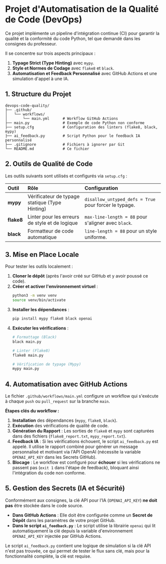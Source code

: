 # Projet d'Automatisation de la Qualité de Code (DevOps)

Ce projet implémente un pipeline d'intégration continue (CI) pour garantir la qualité et la conformité du code Python, tel que demandé dans les consignes du professeur.

Il se concentre sur trois aspects principaux :
1.  **Typage Strict (Type Hinting)** avec `mypy`.
2.  **Style et Normes de Codage** avec `flake8` et `black`.
3.  **Automatisation et Feedback Personnalisé** avec GitHub Actions et une simulation d'appel à une IA.

## 1. Structure du Projet

```
devops-code-quality/
├── .github/
│   └── workflows/
│       └── main.yml      # Workflow GitHub Actions
├── main.py               # Exemple de code Python non conforme
├── setup.cfg             # Configuration des linters (flake8, black, mypy)
├── ai_feedback.py        # Script Python pour le feedback IA personnalisé
├── .gitignore            # Fichiers à ignorer par Git
└── README.md             # Ce fichier
```

## 2. Outils de Qualité de Code

Les outils suivants sont utilisés et configurés via `setup.cfg` :

| Outil | Rôle | Configuration |
| :--- | :--- | :--- |
| **mypy** | Vérificateur de typage statique (Type Hinting) | `disallow_untyped_defs = True` pour forcer le typage. |
| **flake8** | Linter pour les erreurs de style et de logique | `max-line-length = 88` pour s'aligner avec `black`. |
| **black** | Formatteur de code automatique | `line-length = 88` pour un style uniforme. |

## 3. Mise en Place Locale

Pour tester les outils localement :

1.  **Cloner le dépôt** (après l'avoir créé sur GitHub et y avoir poussé ce code).
2.  **Créer et activer l'environnement virtuel** :
    ```bash
    python3 -m venv venv
    source venv/bin/activate
    ```
3.  **Installer les dépendances** :
    ```bash
    pip install mypy flake8 black openai
    ```
4.  **Exécuter les vérifications** :
    ```bash
    # Formattage (Black)
    black main.py
    
    # Linter (Flake8)
    flake8 main.py
    
    # Vérification de typage (Mypy)
    mypy main.py
    ```

## 4. Automatisation avec GitHub Actions

Le fichier `.github/workflows/main.yml` configure un workflow qui s'exécute à chaque `push` ou `pull_request` sur la branche `main`.

**Étapes clés du workflow :**

1.  **Installation** des dépendances (`mypy`, `flake8`, `black`).
2.  **Exécution** des vérifications de qualité de code.
3.  **Génération du Rapport** : Les sorties de `flake8` et `mypy` sont capturées dans des fichiers (`flake8_report.txt`, `mypy_report.txt`).
4.  **Feedback IA** : Si les vérifications échouent, le script `ai_feedback.py` est appelé. Il utilise le rapport combiné pour générer un message personnalisé et motivant via l'API OpenAI (nécessite la variable `OPENAI_API_KEY` dans les Secrets GitHub).
5.  **Blocage** : Le workflow est configuré pour **échouer** si les vérifications ne passent pas (`exit 1` dans l'étape de feedback), bloquant ainsi l'intégration du code non conforme.

## 5. Gestion des Secrets (IA et Sécurité)

Conformément aux consignes, la clé API pour l'IA (`OPENAI_API_KEY`) **ne doit pas** être stockée dans le code source.

*   **Dans GitHub Actions** : Elle doit être configurée comme un **Secret de Dépôt** dans les paramètres de votre projet GitHub.
*   **Dans le script `ai_feedback.py`** : Le script utilise la librairie `openai` qui lit automatiquement la clé depuis la variable d'environnement `OPENAI_API_KEY` injectée par GitHub Actions.

Le script `ai_feedback.py` contient une logique de simulation si la clé API n'est pas trouvée, ce qui permet de tester le flux sans clé, mais pour la fonctionnalité complète, la clé est requise.
